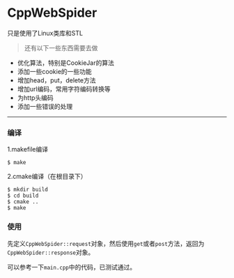 # CppWebSpider
只是使用了Linux类库和STL
> 还有以下一些东西需要去做

* 优化算法，特别是CookieJar的算法
* 添加一些cookie的一些功能
* 增加head，put，delete方法
* 增加url编码，常用字符编码转换等
* 为http头编码
* 添加一些错误的处理

***

### 编译
1.makefile编译

	$ make
2.cmake编译（在根目录下）

	$ mkdir build
	$ cd build
	$ cmake ..
	$ make
### 使用
先定义`CppWebSpider::request`对象，然后使用`get`或者`post`方法，返回为`CppWebSpider::response`对象。

可以参考一下`main.cpp`中的代码，已测试通过。
